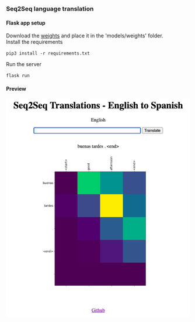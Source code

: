 ### Seq2Seq language translation  
#### Flask app setup
Download the [weights](https://www.dropbox.com/sh/vk9cnx17ldm68nv/AABMKk9UqyenIN5GeY5pee_Ya?dl=0) and place it in the 'models/weights' folder.  
Install the requirements
``` 
pip3 install -r requirements.txt
```
Run the server
```
flask run
```

#### Preview

![alt text](https://github.com/karthikmuru/seq2seq-language-translation/blob/master/home.png)

